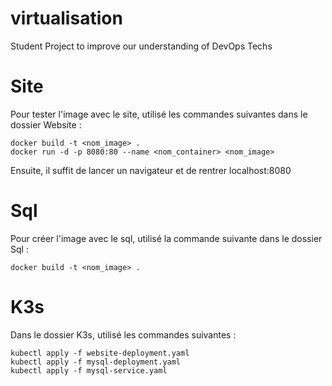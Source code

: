 # virtualisation
Student Project to improve our understanding of DevOps Techs

# Site
Pour tester l'image avec le site, utilisé les commandes suivantes dans le dossier Website :  
```docker
docker build -t <nom_image> .
docker run -d -p 8080:80 --name <nom_container> <nom_image>
```

Ensuite, il suffit de lancer un navigateur et de rentrer localhost:8080

# Sql
Pour créer l'image avec le sql, utilisé la commande suivante dans le dossier Sql :  
```docker
docker build -t <nom_image> .
```

# K3s
Dans le dossier K3s, utilisé les commandes suivantes :
```kubernetes
kubectl apply -f website-deployment.yaml
kubectl apply -f mysql-deployment.yaml
kubectl apply -f mysql-service.yaml
```